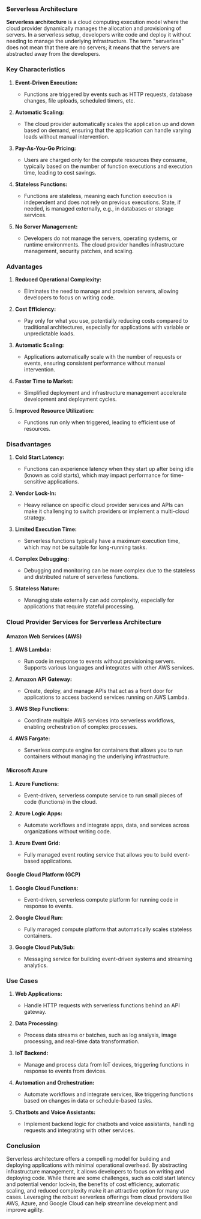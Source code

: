 ### Serverless Architecture

**Serverless architecture** is a cloud computing execution model where the cloud provider dynamically manages the allocation and provisioning of servers. In a serverless setup, developers write code and deploy it without needing to manage the underlying infrastructure. The term "serverless" does not mean that there are no servers; it means that the servers are abstracted away from the developers.

### Key Characteristics

1. **Event-Driven Execution:**
    
    - Functions are triggered by events such as HTTP requests, database changes, file uploads, scheduled timers, etc.
2. **Automatic Scaling:**
    
    - The cloud provider automatically scales the application up and down based on demand, ensuring that the application can handle varying loads without manual intervention.
3. **Pay-As-You-Go Pricing:**
    
    - Users are charged only for the compute resources they consume, typically based on the number of function executions and execution time, leading to cost savings.
4. **Stateless Functions:**
    
    - Functions are stateless, meaning each function execution is independent and does not rely on previous executions. State, if needed, is managed externally, e.g., in databases or storage services.
5. **No Server Management:**
    
    - Developers do not manage the servers, operating systems, or runtime environments. The cloud provider handles infrastructure management, security patches, and scaling.

### Advantages

1. **Reduced Operational Complexity:**
    
    - Eliminates the need to manage and provision servers, allowing developers to focus on writing code.
2. **Cost Efficiency:**
    
    - Pay only for what you use, potentially reducing costs compared to traditional architectures, especially for applications with variable or unpredictable loads.
3. **Automatic Scaling:**
    
    - Applications automatically scale with the number of requests or events, ensuring consistent performance without manual intervention.
4. **Faster Time to Market:**
    
    - Simplified deployment and infrastructure management accelerate development and deployment cycles.
5. **Improved Resource Utilization:**
    
    - Functions run only when triggered, leading to efficient use of resources.

### Disadvantages

1. **Cold Start Latency:**
    
    - Functions can experience latency when they start up after being idle (known as cold starts), which may impact performance for time-sensitive applications.
2. **Vendor Lock-In:**
    
    - Heavy reliance on specific cloud provider services and APIs can make it challenging to switch providers or implement a multi-cloud strategy.
3. **Limited Execution Time:**
    
    - Serverless functions typically have a maximum execution time, which may not be suitable for long-running tasks.
4. **Complex Debugging:**
    
    - Debugging and monitoring can be more complex due to the stateless and distributed nature of serverless functions.
5. **Stateless Nature:**
    
    - Managing state externally can add complexity, especially for applications that require stateful processing.

### Cloud Provider Services for Serverless Architecture

#### Amazon Web Services (AWS)

1. **AWS Lambda:**
    
    - Run code in response to events without provisioning servers. Supports various languages and integrates with other AWS services.
2. **Amazon API Gateway:**
    
    - Create, deploy, and manage APIs that act as a front door for applications to access backend services running on AWS Lambda.
3. **AWS Step Functions:**
    
    - Coordinate multiple AWS services into serverless workflows, enabling orchestration of complex processes.
4. **AWS Fargate:**
    
    - Serverless compute engine for containers that allows you to run containers without managing the underlying infrastructure.

#### Microsoft Azure

1. **Azure Functions:**
    
    - Event-driven, serverless compute service to run small pieces of code (functions) in the cloud.
2. **Azure Logic Apps:**
    
    - Automate workflows and integrate apps, data, and services across organizations without writing code.
3. **Azure Event Grid:**
    
    - Fully managed event routing service that allows you to build event-based applications.

#### Google Cloud Platform (GCP)

1. **Google Cloud Functions:**
    
    - Event-driven, serverless compute platform for running code in response to events.
2. **Google Cloud Run:**
    
    - Fully managed compute platform that automatically scales stateless containers.
3. **Google Cloud Pub/Sub:**
    
    - Messaging service for building event-driven systems and streaming analytics.

### Use Cases

1. **Web Applications:**
    
    - Handle HTTP requests with serverless functions behind an API gateway.
2. **Data Processing:**
    
    - Process data streams or batches, such as log analysis, image processing, and real-time data transformation.
3. **IoT Backend:**
    
    - Manage and process data from IoT devices, triggering functions in response to events from devices.
4. **Automation and Orchestration:**
    
    - Automate workflows and integrate services, like triggering functions based on changes in data or schedule-based tasks.
5. **Chatbots and Voice Assistants:**
    
    - Implement backend logic for chatbots and voice assistants, handling requests and integrating with other services.

### Conclusion

Serverless architecture offers a compelling model for building and deploying applications with minimal operational overhead. By abstracting infrastructure management, it allows developers to focus on writing and deploying code. While there are some challenges, such as cold start latency and potential vendor lock-in, the benefits of cost efficiency, automatic scaling, and reduced complexity make it an attractive option for many use cases. Leveraging the robust serverless offerings from cloud providers like AWS, Azure, and Google Cloud can help streamline development and improve agility.